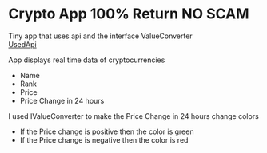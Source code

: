 # Crypto App 100% Return NO SCAM
Tiny app that uses api and the interface ValueConverter  
[UsedApi](https://docs.coincap.io/)  

App displays real time data of cryptocurrencies
+ Name
+ Rank
+ Price
+ Price Change in 24 hours  
  
I used IValueConverter to make the Price Change in 24 hours change colors  
+ If the Price change is positive then the color is green  
+ If the Price change is negative then the color is red  



